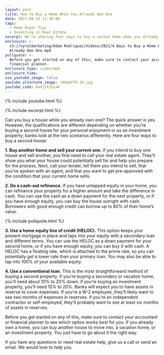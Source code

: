 ```yaml
---
layout: post
title: How to Buy a Home When You Already Own One
date: 2021-08-24 11:30:00
tags:
  - Home Buyer Tips
  - Investing in Real Estate
excerpt: We’re sharing four ways to buy a second home when you already own one.
enclosure: >-
  s3://vyralmarketing/Adam Rodriguez/Videos/2021/4 Ways to Buy a Home While You
  Already Own One.mp4
pullquote: >-
  Before you get started on any of this, make sure to contact your accountant or
  financial planner.
enclosure_type: video/mp4
enclosure_time:
use_youtube_image: false
youtube_alternate_image: /AdamYT8-24.jpg
youtube_code: 6aVjtk3Syak
---
```

{% include youtube.html %}

{% include excerpt.html %}

Can you buy a house while you already own one? The quick answer is yes. However, the qualifications are different depending on whether you’re buying a second house for your personal enjoyment or as an investment property; banks look at the two scenarios differently. Here are four ways to buy a second house:

**1\. Buy another home and sell your current one.** If you intend to buy one house and sell another, you first need to call your real estate agent. They’ll show you what your house could potentially sell for and help you prepare for the process. Next, call your lender, tell them you intend to sell, that you’ve spoken with an agent, and that you want to get pre-approved with the condition that your current home sells.

**2\. Do a cash-out refinance.** If you have untapped equity in your home, you can refinance your property for a higher amount and take the difference in cash. You can use the cash as a down payment for the next property, or if you have enough equity, you can buy the house outright with cash. Borrowers with good enough credit can borrow up to 80% of their home’s value.

{% include pullquote.html %}

**3\. Use a home equity line of credit (HELOC).** This option keeps your present mortgage in place and taps into your equity with a secondary loan and different terms. You can use the HELOC as a down payment for your second home, or if you have enough equity, you can buy it with cash. A HELOC has a floating rate, which is attached to the prime rate, so you can potentially get a lower rate than your primary loan. You may also be able to tap into 100% of your available equity.

**4\. Use a conventional loan.** This is the most straightforward method of buying a second property. If you’re buying a secondary or vacation home, you’ll need about 10% to 20% down; if you’re buying an investment property, you’ll need 15% to 20%. Banks will expect you to have assets in reserve to cover expenses. If you’re a W-2 employee, they’ll likely want to see two months of expenses in reserves. If you’re an independent contractor or self-employed, they’ll probably want to see at least six months of assets in reserves.

Before you get started on any of this, make sure to contact your accountant or financial planner to see which option works best for you. If you already own a home, you can buy another house to move into, a vacation home, or an investment property. You just have to go about it the right way.

If you have any questions or need real estate help, give us a call or send an email. We would love to help you.
